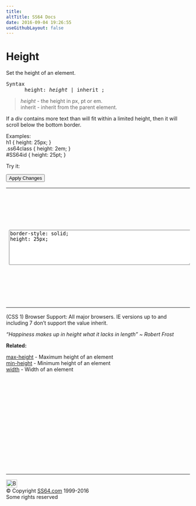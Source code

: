 ```yaml
---
title:
altTitle: SS64 Docs
date: 2016-09-04 19:26:55
useGithubLayout: false
---
```

<!-- #BeginLibraryItem "/Library/head_css.lbi" --><!-- #EndLibraryItem --><h1>Height</h1>
<p>Set the height of an element.</p>
<pre>Syntax
      height: <i>height</i> | inherit ;</pre>
<blockquote>
<p><span class="code"><i>height</i></span> - the height in <span class="code">px, pt</span> or <span class="code">em</span>.<br>
<span class="code">inherit</span> - inherit from the parent element.</p>
</blockquote>
<p>If a div contains more text than will fit within a limited height, then it will scroll below the bottom border.</p>
<p>Examples:<br>
  <span class="code">h1 { height: 25px; }<br>
    .ss64class { height: 2em; }</span><br>
    <span class="code">#SS64id { height: 25pt;  }</span>    <br>
</p>
<p>Try it:</p><input type="button" onclick="ApplyStyle()" value="Apply Changes">
<table>
  <tbody><tr>
    <td><textarea name="tryit" id="trycode" cols="60" rows="6" onfocus="this.style.background='#fff';" onblur="this.style.background='#eee';" tabindex="1">border-style: solid;
height: 25px;
</textarea></td>
    <td><div id="tryresult">This is a sample of text with a CSS border. The border helps to display the height of the  DIV.</div></td>
  </tr>
</tbody></table>
<p>(CSS 1) Browser Support:  All major browsers. IE versions up to and     including 7 don’t support the value <span class="code">inherit</span>.</p>
<p class="quote"><i>“Happiness makes up in height what it lacks in length”   ~ Robert Frost</i></p><p><b>Related:</b></p>
<p><a href="max-height.html">max-height</a> - Maximum height of an element <a href="min-height.html"><br>
min-height</a> - Minimum height of an element<br>
<a href="width.html">width</a>       - Width of an element</p><!-- #BeginLibraryItem "/Library/foot_css.lbi" --><p>
<!-- CSS -->
<ins class="adsbygoogle" style="display:inline-block;width:300px;height:250px" data-ad-client="ca-pub-6140977852749469" data-ad-slot="2739097502"></ins>
<script>
(adsbygoogle = window.adsbygoogle || []).push({});
</script></p>
<hr>
<div id="bl" class="footer"><a href="height.html#"><img src="../images/top.png" width="30" height="22" alt="Back to the Top"></a></div>
<div id="br" class="footer, tagline">© Copyright <a href="http://ss64.com/">SS64.com</a> 1999-2016<br>
Some rights reserved</div><!-- #EndLibraryItem -->

